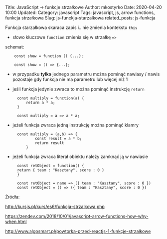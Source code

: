 Title: JavaScript -> funkcje strzałkowe
Author: mkostyrko
Date: 2020-04-20 10:00
Updated:
Category: javascript
Tags: javascript, js, arrow functions, funkcja strzałkowa
Slug: js-funckja-starzalkowa
related_posts: js-funkcja

Funkcja starzałkowa skaraca zapis i.. nie zmienia kontekstu `this`

* słowo kluczowe `function` zmienia się w strzałkę `=>`

schemat:

        const show = function () {...};

        const show = () => {...};

* w przypadku **tylko** jednego parametru można pominąć nawiasy / nawis pozostaje gdy funkcja nie ma parametru lub więcej niż 1
* jeśli funkcja jedynie zwraca to można pominąć instrukcję `return`

        const multiply = function(a) {
            return a * a;
        }
        
        const multiply = a => a * a;

* jeżeli funkcja zwraca jedną instrukcję można pominąć klamry

        const multiply = (a,b) => {
                const result = a * b;
                return result
            }

* jeżeli funkcja zwraca literał obiektu należy zamknąć ją w nawiasie

        const retObject = function() {
        return { team : "Kasztany", score : 0 }
        }

        const retObject = name => ({ team : "Kasztany", score : 0 })
        const retObject = () => ({ team : "Kasztany", score : 0 })


Źródła:

http://kursjs.pl/kurs/es6/funkcja-strzalkowa.php


https://zendev.com/2018/10/01/javascript-arrow-functions-how-why-when.html

http://www.algosmart.pl/powtorka-przed-reactjs-1-funkcje-strzalkowe

